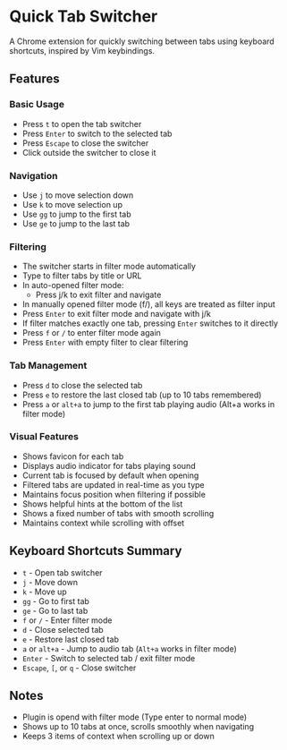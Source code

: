 # Quick Tab Switcher

A Chrome extension for quickly switching between tabs using keyboard shortcuts, inspired by Vim keybindings.

## Features

### Basic Usage
- Press `t` to open the tab switcher
- Press `Enter` to switch to the selected tab
- Press `Escape` to close the switcher
- Click outside the switcher to close it

### Navigation
- Use `j` to move selection down
- Use `k` to move selection up
- Use `gg` to jump to the first tab
- Use `ge` to jump to the last tab

### Filtering
- The switcher starts in filter mode automatically
- Type to filter tabs by title or URL
- In auto-opened filter mode:
  - Press j/k to exit filter and navigate
- In manually opened filter mode (f/), all keys are treated as filter input
- Press `Enter` to exit filter mode and navigate with j/k
- If filter matches exactly one tab, pressing `Enter` switches to it directly
- Press `f` or `/` to enter filter mode again
- Press `Enter` with empty filter to clear filtering

### Tab Management
- Press `d` to close the selected tab
- Press `e` to restore the last closed tab (up to 10 tabs remembered)
- Press `a` or `alt+a` to jump to the first tab playing audio (Alt+a works in filter mode)

### Visual Features
- Shows favicon for each tab
- Displays audio indicator for tabs playing sound
- Current tab is focused by default when opening
- Filtered tabs are updated in real-time as you type
- Maintains focus position when filtering if possible
- Shows helpful hints at the bottom of the list
- Shows a fixed number of tabs with smooth scrolling
- Maintains context while scrolling with offset

## Keyboard Shortcuts Summary
- `t` - Open tab switcher
- `j` - Move down
- `k` - Move up
- `gg` - Go to first tab
- `ge` - Go to last tab
- `f` or `/` - Enter filter mode
- `d` - Close selected tab
- `e` - Restore last closed tab
- `a` or `alt+a` - Jump to audio tab (`Alt+a` works in filter mode)
- `Enter` - Switch to selected tab / exit filter mode
- `Escape`, `[`, or `q` - Close switcher

## Notes
- Plugin is opend with filter mode (Type enter to normal mode)
- Shows up to 10 tabs at once, scrolls smoothly when navigating
- Keeps 3 items of context when scrolling up or down